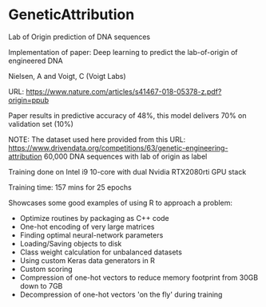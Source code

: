 # GeneticAttribution
Lab of Origin prediction of DNA sequences

Implementation of paper: Deep learning to predict the lab-of-origin of engineered DNA

Nielsen, A and Voigt, C (Voigt Labs)

URL: https://www.nature.com/articles/s41467-018-05378-z.pdf?origin=ppub

Paper results in predictive accuracy of 48%, this model delivers 70% on validation set (10%)


NOTE: The dataset used here provided from this URL:
https://www.drivendata.org/competitions/63/genetic-engineering-attribution
60,000 DNA sequences with lab of origin as label

Training done on Intel i9 10-core with dual Nvidia RTX2080rti GPU stack

Training time: 157 mins for 25 epochs


Showcases some good examples of using R to approach a problem:
- Optimize routines by packaging as C++ code
- One-hot encoding of very large matrices
- Finding optimal neural-network parameters
- Loading/Saving objects to disk
- Class weight calculation for unbalanced datasets
- Using custom Keras data generators in R
- Custom scoring
- Compression of one-hot vectors to reduce memory footprint from 30GB down to 7GB
- Decompression of one-hot vectors 'on the fly' during training
